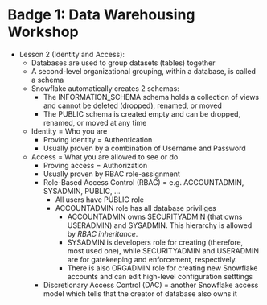# Badge 1: Data Warehousing Workshop

- Lesson 2 (Identity and Access):
  - Databases are used to group datasets (tables) together
  - A second-level organizational grouping, within a database, is called a schema
  - Snowflake automatically creates 2 schemas:
    - The INFORMATION_SCHEMA schema holds a collection of views and cannot be deleted (dropped), renamed, or moved
    - The PUBLIC schema is created empty and can be dropped, renamed, or moved at any time
  - Identity = Who you are
    - Proving identity = Authentication
    - Usually proven by a combination of Username and Password
  - Access = What you are allowed to see or do
    - Proving access = Authorization
    - Usually proven by RBAC role-assignment
    - Role-Based Access Control (RBAC) = e.g. ACCOUNTADMIN, SYSADMIN, PUBLIC, ...
      - All users have PUBLIC role
      - ACCOUNTADMIN role has all database priviliges
        - ACCOUNTADMIN owns SECURITYADMIN (that owns USERADMIN) and SYSADMIN. This hierarchy is allowed by _RBAC inheritance_.
        - SYSADMIN is developers role for creating (therefore, most used one), while SECURITYADMIN and USERADMIN are for gatekeeping and enforcement, respectively.
        - There is also ORGADMIN role for creating new Snowflake accounts and can edit high-level configuration setttings
    - Discretionary Access Control (DAC) = another Snowflake access model which tells that the creator of database also owns it
